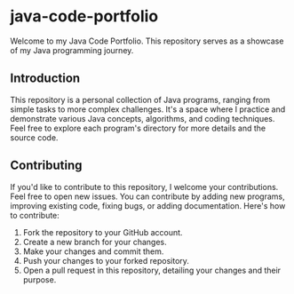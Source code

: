 # java-code-portfolio
Welcome to my Java Code Portfolio. This repository serves as a showcase of my Java programming journey.


## Introduction

This repository is a personal collection of Java programs, ranging from simple tasks to more complex challenges. It's a space where I practice and demonstrate various Java concepts, algorithms, and coding techniques.
Feel free to explore each program's directory for more details and the source code.

## Contributing

If you'd like to contribute to this repository, I welcome your contributions. Feel free to open new issues. You can contribute by adding new programs, improving existing code, fixing bugs, or adding documentation. Here's how to contribute:

1. Fork the repository to your GitHub account.
2. Create a new branch for your changes.
3. Make your changes and commit them.
4. Push your changes to your forked repository.
5. Open a pull request in this repository, detailing your changes and their purpose.

